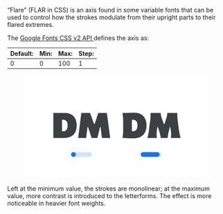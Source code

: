 “Flare” (FLAR in CSS) is an axis found in some variable fonts that can be used to control how the strokes modulate from their upright parts to their flared extremes.

The [Google Fonts CSS v2 API ](https://developers.google.com/fonts/docs/css2) defines the axis as:

| Default: | Min: | Max: | Step: |
| --- | --- | --- | --- |
| 0 | 0 | 100 | 1 |

<figure>

![An image showing two type specimens, each with an axis slider underneath. The specimen on the left shows the effects of the axis’ lowest value. The specimen on the right shows the effects of the axis’ highest value.](images/thumbnail.svg)

</figure>

Left at the minimum value, the strokes are monolinear; at the maximum value, more contrast is introduced to the letterforms. The effect is more noticeable in heavier font weights.